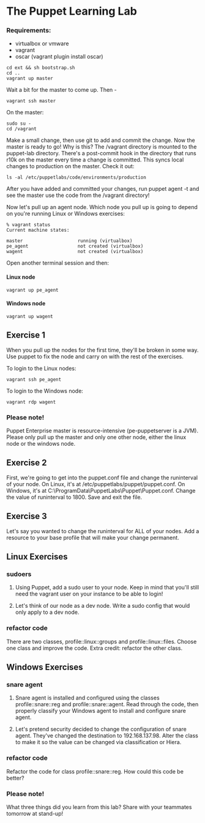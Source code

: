 # The Puppet Learning Lab

### Requirements:

* virtualbox or vmware
* vagrant
* oscar (vagrant plugin install oscar)

```
cd ext && sh bootstrap.sh
cd ..
vagrant up master
```

Wait a bit for the master to come up. Then -

```
vagrant ssh master
```

On the master:

```
sudo su -
cd /vagrant
```

Make a small change, then use git to add and commit the change. Now the master is ready to go! Why is this? The /vagrant directory is mounted to the puppet-lab directory. There's a post-commit hook in the directory that runs r10k on the master every time a change is committed. This syncs local changes to production on the master. Check it out:

```
ls -al /etc/puppetlabs/code/environments/production
```

After you have added and committed your changes, run puppet agent -t and see the master use the code from the /vagrant directory!

Now let's pull up an agent node. Which node you pull up is going to depend on you're running Linux or Windows exercises:

```
% vagrant status
Current machine states:

master                    running (virtualbox)
pe_agent                  not created (virtualbox)
wagent                    not created (virtualbox)
```

Open another terminal session and then:

#### Linux node

```
vagrant up pe_agent
```

#### Windows node

```
vagrant up wagent 
```

## Exercise 1

When you pull up the nodes for the first time, they'll be broken in some way. Use puppet to fix the node and carry on with the rest of the exercises.

To login to the Linux nodes:

```
vagrant ssh pe_agent
```

To login to the Windows node:

```
vagrant rdp wagent
```

### Please note!

Puppet Enterprise master is resource-intensive (pe-puppetserver is a JVM). Please only pull up the master and only one other node, either the linux node or the windows node.

## Exercise 2

First, we're going to get into the puppet.conf file and change the runinterval of your node. On Linux, it's at /etc/puppetlabs/puppet/puppet.conf. On Windows, it's at C:\ProgramData\PuppetLabs\Puppet\Puppet.conf. Change the value of runinterval to 1800. Save and exit the file.

## Exercise 3

Let's say you wanted to change the runinterval for ALL of your nodes. Add a resource to your base profile that will make your change permanent.

## Linux Exercises

### sudoers

1. Using Puppet, add a sudo user to your node. Keep in mind that you'll still need the vagrant user on your instance to be able to login!

2. Let's think of our node as a dev node. Write a sudo config that would only apply to a dev node.

### refactor code

There are two classes, profile::linux::groups and profile::linux::files. Choose one class and improve the code. Extra credit: refactor the other class.

## Windows Exercises

### snare agent

1. Snare agent is installed and configured using the classes profile::snare::reg and profile::snare::agent. Read through the code, then properly classify your Windows agent to install and configure snare agent.

2. Let's pretend security decided to change the configuration of snare agent. They've changed the destination to 192.168.137.98. Alter the class to make it so the value can be changed via classification or Hiera.


### refactor code

Refactor the code for class profile::snare::reg. How could this code be better?

### Please note!
What three things did you learn from this lab? Share with your teammates tomorrow at stand-up!



